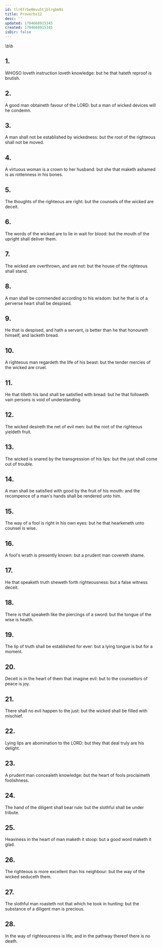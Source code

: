 ```yaml
---
id: tlr6frbe0mvu5tjblrgbm9i
title: Proverbs12
desc: ''
updated: 1704668915345
created: 1704668915345
isDir: false
---
```

\b\b
## 1.
WHOSO loveth instruction loveth knowledge: but he that hateth reproof is brutish.
## 2.
A good man obtaineth favour of the LORD: but a man of wicked devices will he condemn.
## 3.
A man shall not be established by wickedness: but the root of the righteous shall not be moved.
## 4.
A virtuous woman is a crown to her husband: but she that maketh ashamed is as rottenness in his bones.
## 5.
The thoughts of the righteous are right: but the counsels of the wicked are deceit.
## 6.
The words of the wicked are to lie in wait for blood: but the mouth of the upright shall deliver them.
## 7.
The wicked are overthrown, and are not: but the house of the righteous shall stand.
## 8.
A man shall be commended according to his wisdom: but he that is of a perverse heart shall be despised.
## 9.
He that is despised, and hath a servant, is better than he that honoureth himself, and lacketh bread.
## 10.
A righteous man regardeth the life of his beast: but the tender mercies of the wicked are cruel.
## 11.
He that tilleth his land shall be satisfied with bread: but he that followeth vain persons is void of understanding.
## 12.
The wicked desireth the net of evil men: but the root of the righteous yieldeth fruit.
## 13.
The wicked is snared by the transgression of his lips: but the just shall come out of trouble.
## 14.
A man shall be satisfied with good by the fruit of his mouth: and the recompence of a man's hands shall be rendered unto him.
## 15.
The way of a fool is right in his own eyes: but he that hearkeneth unto counsel is wise.
## 16.
A fool's wrath is presently known: but a prudent man covereth shame.
## 17.
He that speaketh truth sheweth forth righteousness: but a false witness deceit.
## 18.
There is that speaketh like the piercings of a sword: but the tongue of the wise is health.
## 19.
The lip of truth shall be established for ever: but a lying tongue is but for a moment.
## 20.
Deceit is in the heart of them that imagine evil: but to the counsellors of peace is joy.
## 21.
There shall no evil happen to the just: but the wicked shall be filled with mischief.
## 22.
Lying lips are abomination to the LORD: but they that deal truly are his delight.
## 23.
A prudent man concealeth knowledge: but the heart of fools proclaimeth foolishness.
## 24.
The hand of the diligent shall bear rule: but the slothful shall be under tribute.
## 25.
Heaviness in the heart of man maketh it stoop: but a good word maketh it glad.
## 26.
The righteous is more excellent than his neighbour: but the way of the wicked seduceth them.
## 27.
The slothful man roasteth not that which he took in hunting: but the substance of a diligent man is precious.
## 28.
In the way of righteousness is life; and in the pathway thereof there is no death.
